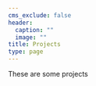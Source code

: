 ```yaml
---
cms_exclude: false
header:
  caption: ""
  image: ""
title: Projects
type: page
---
```


These are some projects
